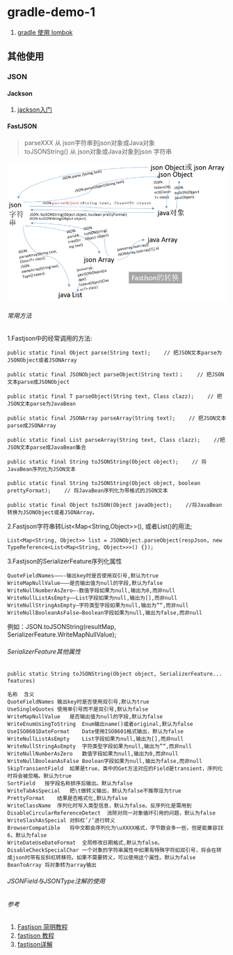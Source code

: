 # gradle-demo-1


1. [gradle 使用 lombok](https://cloud.tencent.com/developer/article/1480194) 

## 其他使用

### JSON
#### Jackson
1. [jackson入门](https://blog.csdn.net/u011054333/article/details/80504154)

#### FastJSON
> parseXXX 从 json字符串到json对象或Java对象  
> toJSONString() 从 json对象或Java对象到json 字符串

![](fastjson.png)

###### 常用方法

1.Fastjson中的经常调用的方法:

``` 
public static final Object parse(String text); 　　// 把JSON文本parse为JSONObject或者JSONArray 

public static final JSONObject parseObject(String text)；　　 // 把JSON文本parse成JSONObject 

public static final T parseObject(String text, Class clazz); 　　// 把JSON文本parse为JavaBean 

public static final JSONArray parseArray(String text); 　　// 把JSON文本parse成JSONArray 

public static final List parseArray(String text, Class clazz); 　　//把JSON文本parse成JavaBean集合 

public static final String toJSONString(Object object); 　　// 将JavaBean序列化为JSON文本 

public static final String toJSONString(Object object, boolean prettyFormat); 　　// 将JavaBean序列化为带格式的JSON文本 

public static final Object toJSON(Object javaObject); 　　//将JavaBean转换为JSONObject或者JSONArray。
```

2.Fastjson字符串转List<Map<String,Object>>(), 或者List<String>()的用法;

```
List<Map<String, Object>> list = JSONObject.parseObject(respJson, new TypeReference<List<Map<String, Object>>>() {});
```

3.Fastjson的SerializerFeature序列化属性

```
QuoteFieldNames———-输出key时是否使用双引号,默认为true
WriteMapNullValue——–是否输出值为null的字段,默认为false
WriteNullNumberAsZero—-数值字段如果为null,输出为0,而非null
WriteNullListAsEmpty—–List字段如果为null,输出为[],而非null
WriteNullStringAsEmpty—字符类型字段如果为null,输出为”“,而非null
WriteNullBooleanAsFalse–Boolean字段如果为null,输出为false,而非null
```

例如：JSON.toJSONString(resultMap, SerializerFeature.WriteMapNullValue);


###### SerializerFeature其他属性
```
public static String toJSONString(Object object, SerializerFeature... features)
```

```
名称	含义
QuoteFieldNames	输出key时是否使用双引号,默认为true
UseSingleQuotes	使用单引号而不是双引号,默认为false
WriteMapNullValue	是否输出值为null的字段,默认为false
WriteEnumUsingToString	Enum输出name()或者original,默认为false
UseISO8601DateFormat	Date使用ISO8601格式输出，默认为false
WriteNullListAsEmpty	List字段如果为null,输出为[],而非null
WriteNullStringAsEmpty	字符类型字段如果为null,输出为”“,而非null
WriteNullNumberAsZero	数值字段如果为null,输出为0,而非null
WriteNullBooleanAsFalse	Boolean字段如果为null,输出为false,而非null
SkipTransientField	如果是true，类中的Get方法对应的Field是transient，序列化时将会被忽略。默认为true
SortField	按字段名称排序后输出。默认为false
WriteTabAsSpecial	把\t做转义输出，默认为false不推荐设为true
PrettyFormat	结果是否格式化,默认为false
WriteClassName	序列化时写入类型信息，默认为false。反序列化是需用到
DisableCircularReferenceDetect	消除对同一对象循环引用的问题，默认为false
WriteSlashAsSpecial	对斜杠’/’进行转义
BrowserCompatible	将中文都会序列化为\uXXXX格式，字节数会多一些，但是能兼容IE 6，默认为false
WriteDateUseDateFormat	全局修改日期格式,默认为false。
DisableCheckSpecialChar	一个对象的字符串属性中如果有特殊字符如双引号，将会在转成json时带有反斜杠转移符。如果不需要转义，可以使用这个属性。默认为false
BeanToArray	将对象转为array输出
```

###### JSONField与JSONType注解的使用

###### 参考
1. [Fastjson 简明教程](https://www.runoob.com/w3cnote/fastjson-intro.html)
1. [fastjson 教程](https://www.w3cschool.cn/fastjson/)    
1. [fastjson详解](https://www.jianshu.com/p/eaeaa5dce258)
    